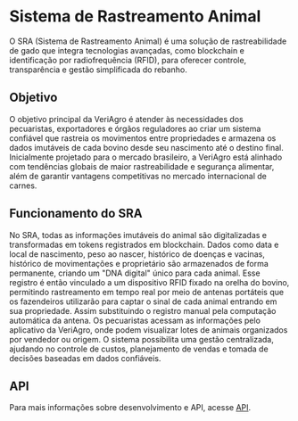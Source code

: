 # Sistema de Rastreamento Animal
O SRA (Sistema de Rastreamento Animal) é uma solução de rastreabilidade de gado que integra tecnologias avançadas, como blockchain e identificação por radiofrequência (RFID), para oferecer controle, transparência e gestão simplificada do rebanho.
## Objetivo
O objetivo principal da VeriAgro é atender às necessidades dos pecuaristas, exportadores e órgãos reguladores ao criar um sistema confiável que rastreia os movimentos entre propriedades e armazena os dados imutáveis de cada bovino desde seu nascimento até o destino final. Inicialmente projetado para o mercado brasileiro, a VeriAgro está alinhado com tendências globais de maior rastreabilidade e segurança alimentar, além de garantir vantagens competitivas no mercado internacional de carnes.

## Funcionamento do SRA
No SRA, todas as informações imutáveis do animal são digitalizadas e transformadas em tokens registrados em blockchain. Dados como data e local de nascimento, peso ao nascer, histórico de doenças e vacinas, histórico de movimentações e proprietário são armazenados de forma permanente, criando um "DNA digital" único para cada animal. Esse registro é então vinculado a um dispositivo RFID fixado na orelha do bovino, permitindo rastreamento em tempo real por meio de antenas portáteis que os fazendeiros utilizarão para captar o sinal de cada animal entrando em sua propriedade. Assim substituindo o registro manual pela computação automática da antena. Os pecuaristas acessam as informações pelo aplicativo da VeriAgro, onde podem visualizar lotes de animais organizados por vendedor ou origem. O sistema possibilita uma gestão centralizada, ajudando no controle de custos, planejamento de vendas e tomada de decisões baseadas em dados confiáveis.
## API
Para mais informações sobre desenvolvimento e API, acesse [API](API.md).
